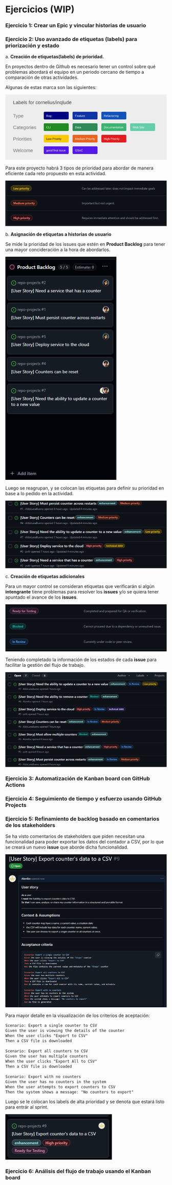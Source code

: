 # Ejercicios (WIP)

### Ejercicio 1: Crear un Epic y vincular historias de usuario

### Ejercicio 2: Uso avanzado de etiquetas (labels) para priorización y estado

a. **Creación de etiquetas(labels) de prioridad.**

En proyectos dentro de Github es necesario tener un control sobre qué problemas abordará el equipo en un periodo cercano de tiempo a comparación de otras actividades.

Algunas de estas marca son las siguientes:

![alt](assets/images/labels.png)

Para este proyecto habrá 3 tipos de prioridad para abordar de manera eficiente cada reto propuesto en esta actividad.

![alt](assets/images/labels-priority.png)

b. **Asignación de etiquetas a historias de usuario**

Se mide la prioridad de los issues que estén en **Product Backlog** para tener una mayor concideración a la hora de abordarlos.

![alt](assets/images/product-backlog.png)

Luego se reagrupan, y se colocan las etiquetas para definir su prioridad en base a lo pedido en la actividad.

![alt](assets/images/labels-priority-2.png)

c. **Creación de etiquetas adicionales**

Para un mayor control se consideran etiquetas que verificarán si algún **intengrante** tiene problemas para resolver los **issues** y/o se quiera tener apuntado el avance de los **issues**.

![alt](assets/images/labels-control.png)

Teniendo completado la información de los estados de cada **issue** para facilitar la gestión del flujo de trabajo.

![alt](assets/images/labels-control-2.png)

### Ejercicio 3: Automatización de Kanban board con GitHub Actions

### Ejercicio 4: Seguimiento de tiempo y esfuerzo usando GitHub Projects

### Ejercicio 5: Refinamiento de backlog basado en comentarios de los stakeholders

Se ha visto comentarios de stakeholders que piden necesitan una funcionalidad para poder exportar los datos del contador a CSV, por lo que se creará un nuevo **issue** que aborde dicha funcionalidad.

![alt](assets/images/data-CSV.png)

Para mayor detalle en la visualización de los criterios de aceptación:

```gherkin
Scenario: Export a single counter to CSV
Given the user is viewing the details of the counter
When the user clicks "Export to CSV"
Then a CSV file is downloaded

Scenario: Export all counters to CSV
Given the user has multiple counters
When the user clicks "Export All to CSV"
Then a CSV file is downloaded

Scenario: Export with no counters
Given the user has no counters in the system
When the user attempts to export counters to CSV
Then the system shows a message: "No counters to export"
```

Luego se le colocan los labels de alta prioridad y se denota que estará listo para entrár al sprint.

![alt](assets/images/labels-CSV.png)

### Ejercicio 6: Análisis del flujo de trabajo usando el Kanban board

